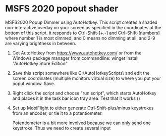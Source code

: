 # MSFS 2020 popout shader


MSFS2020 Popup Dimmer using AutoHotkey. This script creates a shaded
non-interactive overlay on your screen as specified in the coordinates
at the bottom of this script. it responds to Ctrl-Shift-[+.-] and
Ctrl-Shift-[numbers] where number 1 is most dimmed, and 0 means no
dimming at all, and 2-9 are varying brightness in between.

 1. Get AutoHotkey from https://www.autohotkey.com/ or from the Windows
    package manager from commandline: winget install "AutoHotkey Store Edition"

 2. Save this script somewhere like C:\AutoHotkeyScripts\ and edit the
    screen coordinates (multiple monitors virtual size) to where you
    put your poput window. Save.

 3. Right click the script and choose "run script", which starts AutoHotkey
    and places it in the task bar icon tray area. Test that it works ()

 4. Set up MobiFlight to either generate Ctrl-Shift-plus/minus keystrokes
    from an encoder, or tie it to a potentiometer.

    Potentiometer is a bit more involved because we can only send one
    keystroke. Thus we need to create several input

